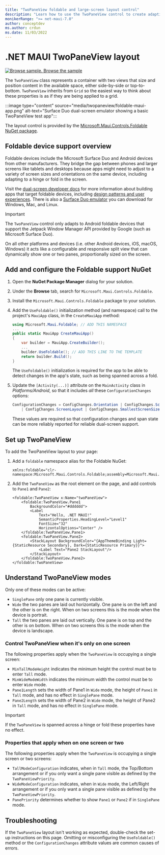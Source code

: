 ```yaml
---
title: "TwoPaneView foldable and large-screen layout control"
description: "Learn how to use the TwoPaneView control to create adaptive layouts that work on phones, tablets, desktop, and foldable devices."
monikerRange: ">= net-maui-7.0"
author: conceptdev
ms.author: crdun
ms.date: 11/03/2022
---
```

# .NET MAUI TwoPaneView layout

[![Browse sample.](~/media/code-sample.png) Browse the sample](/samples/dotnet/maui-samples/userinterface-controls-twopaneview/)

The `TwoPaneView` class represents a container with two views that size and position content in the available space, either side-by-side or top-to-bottom. `TwoPaneView` inherits from `Grid` so the easiest way to think about these properties is as if they are being applied to a grid.

:::image type="content" source="media/twopaneview/foldable-maui-app.png" alt-text="Surface Duo dual-screen emulator showing a basic TwoPaneView test app":::

The layout control is provided by the [Microsoft.Maui.Controls.Foldable NuGet package](https://www.nuget.org/packages/Microsoft.Maui.Controls.Foldable/).

## Foldable device support overview

Foldable devices include the Microsoft Surface Duo and Android devices from other manufacturers. They bridge the gap between phones and larger screens like tablets and desktops because apps might need to adjust to a variety of screen sizes and orientations on the same device, including adapting to a hinge or fold in the screen.

Visit the [dual-screen developer docs](/dual-screen/) for more information about building apps that target foldable devices, including [design patterns and user experiences](/dual-screen/design/). There is also a [Surface Duo emulator](/dual-screen/android/emulator/) you can download for Windows, Mac, and Linux.

> [!IMPORTANT]
> The `TwoPaneView` control only adapts to Android foldable devices that support the Jetpack Window Manager API provided by Google (such as Microsoft Surface Duo).
>
> On all other platforms and devices (i.e. other Android devices, iOS, macOS, Windows) it acts like a configurable and responsive split view that can dynamically show one or two panes, proportionally sized on the screen.

## Add and configure the Foldable support NuGet

1. Open the **NuGet Package Manager** dialog for your solution.
2. Under the **Browse** tab, search for `Microsoft.Maui.Controls.Foldable`.
3. Install the `Microsoft.Maui.Controls.Foldable` package to your solution.
4. Add the `UseFoldable()` initialization method (and namespace) call to the project's `MauiApp` class, in the `CreateMauiApp` method:

    ```csharp
    using Microsoft.Maui.Foldable; // ADD THIS NAMESPACE
    ...
    public static MauiApp CreateMauiApp()
    {
        var builder = MauiApp.CreateBuilder();
        ...
        builder.UseFoldable(); // ADD THIS LINE TO THE TEMPLATE
        return builder.Build();
    }
    ```

    The `UseFoldable()` initialization is required for the app to be able to detect changes in the app's state, such as being spanned across a fold.

5. Update the `[Activity(...)]` attribute on the `MainActivity` class in *Platforms/Android*, so that it includes _all_ these `ConfigurationChanges` options:

    ```csharp
    ConfigurationChanges = ConfigChanges.Orientation | ConfigChanges.ScreenSize
        | ConfigChanges.ScreenLayout | ConfigChanges.SmallestScreenSize | ConfigChanges.UiMode
    ```

    These values are required so that configuration changes and span state can be more reliably reported for reliable dual-screen support.

## Set up TwoPaneView

To add the TwoPaneView layout to your page:

1. Add a `foldable` namespace alias for the Foldable NuGet:

    ```xaml
    xmlns:foldable="clr-namespace:Microsoft.Maui.Controls.Foldable;assembly=Microsoft.Maui.Controls.Foldable"
    ```

2. Add the `TwoPaneView` as the root element on the page, and add controls to `Pane1` and `Pane2`:

    ```xaml
    <foldable:TwoPaneView x:Name="twoPaneView">
        <foldable:TwoPaneView.Pane1
            BackgroundColor="#dddddd">
            <Label
                Text="Hello, .NET MAUI!"
                SemanticProperties.HeadingLevel="Level1"
                FontSize="32"
                HorizontalOptions="Center" />
        </foldable:TwoPaneView.Pane1>
        <foldable:TwoPaneView.Pane2>
            <StackLayout BackgroundColor="{AppThemeBinding Light={StaticResource Secondary}, Dark={StaticResource Primary}}">
                <Label Text="Pane2 StackLayout"/>
            </StackLayout>
        </foldable:TwoPaneView.Pane2>
    </foldable:TwoPaneView>
    ```

## Understand TwoPaneView modes

Only one of these modes can be active:

- `SinglePane` only one pane is currently visible.
- `Wide` the two panes are laid out horizontally. One pane is on the left and the other is on the right. When on two screens this is the mode when the device is portrait.
- `Tall` the two panes are laid out vertically. One pane is on top and the other is on bottom. When on two screens this is the mode when the device is landscape.

### Control TwoPaneView when it's only on one screen

The following properties apply when the `TwoPaneView` is occupying a single screen:

- `MinTallModeHeight` indicates the minimum height the control must be to enter `Tall` mode.
- `MinWideModeWidth` indicates the minimum width the control must be to enter `Wide` mode.
- `Pane1Length` sets the width of Pane1 in `Wide` mode, the height of `Pane1` in `Tall` mode, and has no effect in `SinglePane` mode.
- `Pane2Length` sets the width of Pane2 in `Wide` mode, the height of Pane2 in `Tall` mode, and has no effect in `SinglePane` mode.

> [!IMPORTANT]
> If the `TwoPaneView` is spanned across a hinge or fold these properties have no effect.

### Properties that apply when on one screen or two

The following properties apply when the `TwoPaneView` is occupying a single screen or two screens:

- `TallModeConfiguration` indicates, when in `Tall` mode, the Top/Bottom arrangement or if you only want a single pane visible as defined by the `TwoPaneViewPriority`.
- `WideModeConfiguration` indicates, when in `Wide` mode, the Left/Right arrangement or if you only want a single pane visible as defined by the `TwoPaneViewPriority`.
- `PanePriority` determines whether to show `Pane1` or `Pane2` if in `SinglePane` mode.

## Troubleshooting

If the `TwoPaneView` layout isn't working as expected, double-check the set-up instructions on this page. Omitting or misconfiguring the `UseFoldable()` method or the `ConfigurationChanges` attribute values are common causes of errors.
